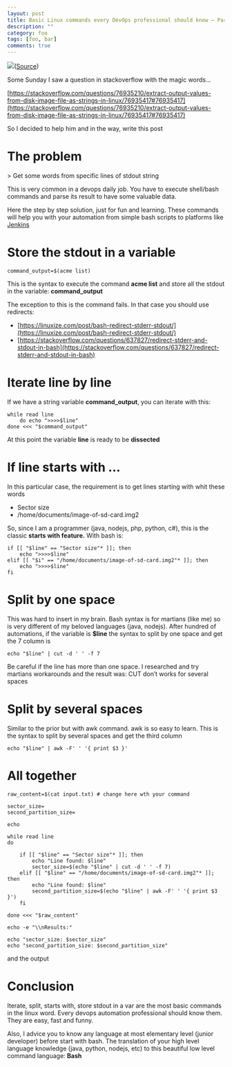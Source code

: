 ```yaml
---
layout: post
title: Basic Linux commands every DevOps professional should know — Part 01
description: ""
category: foo
tags: [foo, bar]
comments: true
---
```



![](https://miro.medium.com/v2/resize:fit:720/format:webp/1*pFkbUwMZAcADJXzdLv3UtQ.png)([Source](https://www.amazon.com/Linux-Basics-Hackers-Networking-Scripting/dp/1593278551))

Some Sunday I saw a question in stackoverflow with the magic words…

[https://stackoverflow.com/questions/76935210/extract-output-values-from-disk-image-file-as-strings-in-linux/76935417#76935417](https://stackoverflow.com/questions/76935210/extract-output-values-from-disk-image-file-as-strings-in-linux/76935417#76935417)

So I decided to help him and in the way, write this post

The problem
===========

\> Get some words from specific lines of stdout string

This is very common in a devops daily job. You have to execute shell/bash commands and parse its result to have some valuable data.

Here the step by step solution, just for fun and learning. These commands will help you with your automation from simple bash scripts to platforms like [Jenkins](https://www.jenkins.io/)

Store the stdout in a variable
==============================

```
command_output=$(acme list)
```

This is the syntax to execute the command **acme list** and store all the stdout in the variable: **command_output**

The exception to this is the command fails. In that case you should use redirects:

*   [https://linuxize.com/post/bash-redirect-stderr-stdout/](https://linuxize.com/post/bash-redirect-stderr-stdout/)
*   [https://stackoverflow.com/questions/637827/redirect-stderr-and-stdout-in-bash](https://stackoverflow.com/questions/637827/redirect-stderr-and-stdout-in-bash)

Iterate line by line
====================

If we have a string variable **command_output**, you can iterate with this:

```
while read line  
    do echo ">>>>$line"   
done <<< "$command_output" 
```

At this point the variable **line** is ready to be **dissected**

If line starts with …
=====================

In this particular case, the requirement is to get lines starting with whit these words

*   Sector size
*   /home/documents/image-of-sd-card.img2

So, since I am a programmer (java, nodejs, php, python, c#), this is the classic **starts with feature.** With bash is:

```
if [[ "$line" == "Sector size"* ]]; then  
    echo ">>>>$line"   
elif [[ "$i" == "/home/documents/image-of-sd-card.img2"* ]]; then  
    echo ">>>>$line"       
fi
```

Split by one space
==================

This was hard to insert in my brain. Bash syntax is for martians (like me) so is very different of my beloved languages (java, nodejs). After hundred of automations, if the variable is **$line** the syntax to split by one space and get the 7 column is

```
echo "$line" | cut -d ' ' -f 7
```

Be careful if the line has more than one space. I researched and try martians workarounds and the result was: CUT don’t works for several spaces

Split by several spaces
=======================

Similar to the prior but with awk command. awk is so easy to learn. This is the syntax to split by several spaces and get the third column

```
echo "$line" | awk -F' ' '{ print $3 }'
```

All together
============

```
raw_content=$(cat input.txt) # change here wth your command  
  
sector_size=  
second_partition_size=  
  
echo  
  
while read line  
do   
  
    if [[ "$line" == "Sector size"* ]]; then  
        echo "Line found: $line"   
        sector_size=$(echo "$line" | cut -d ' ' -f 7)  
    elif [[ "$line" == "/home/documents/image-of-sd-card.img2"* ]]; then  
        echo "Line found: $line"   
        second_partition_size=$(echo "$line" | awk -F' ' '{ print $3 }')          
    fi  
  
done <<< "$raw_content"  
  
echo -e "\\nResults:"  
  
echo "sector_size: $sector_size"  
echo "second_partition_size: $second_partition_size"
```

and the output

Conclusion
==========

Iterate, split, starts with, store stdout in a var are the most basic commands in the linux word. Every devops automation professional should know them. They are easy, fast and funny.

Also, I advice you to know any language at most elementary level (junior developer) before start with bash. The translation of your high level language knowledge (java, python, nodejs, etc) to this beautiful low level command language: **Bash**